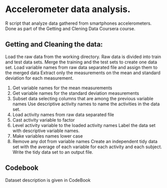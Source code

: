 # Accelerometer data analysis.
R script that analyze data gathered from smartphones accelerometers. Done as part of the Getting and Clening Data Coursera course.
## Getting and Cleaning the data:
Load the raw data from the working directory. Raw data is divided into train and test data sets.
Merge the training and the test sets to create one data set.
Load variable names from raw data separated file and assign them to the merged data
Extract only the measurements on the mean and standard deviation for each measurement.
1. Get variable names for the mean measurements
2. Get variable names for the standard deviation measurements
3. Subset data selecting columns that are among the previous variable names
Use descriptive activity names to name the activities in the data set.
1. Load activity names from raw data separated file
2. Cast activity variable to factor
3. Level activity variable to the loaded activity names
Label the data set with descriptive variable names.
1. Make variables names lower case
2. Remove any dot from variable names
Create an independent tidy data set with the average of each variable for each activity and each subject.
Write the tidy data set to an output file.
## Codebook
Dataset description is given in CodeBook
